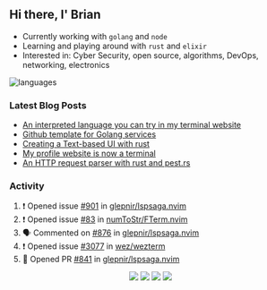 ## Hi there, I' Brian

- Currently working with `golang` and `node`
- Learning and playing around with `rust` and `elixir`
- Interested in: Cyber Security, open source, algorithms, DevOps, networking, electronics

![languages](https://github-readme-stats.vercel.app/api/top-langs/?username=protiumx&layout=compact&langs_count=8&hide=ruby,vimscript,vue,scss,html)

### Latest Blog Posts

<!-- BLOG-POST-LIST:START -->
- [An interpreted language you can try in my terminal website](https://protiumx.dev/blog/posts/an-interpreted-language-you-can-try-in-my-terminal-website/)
- [Github template for Golang services](https://protiumx.dev/blog/posts/github-template-for-golang-services/)
- [Creating a Text-based UI with rust](https://protiumx.dev/blog/posts/creating-a-text-based-ui-with-rust/)
- [My profile website is now a terminal](https://protiumx.dev/blog/posts/my-profile-website-is-now-a-terminal/)
- [An HTTP request parser with rust and pest.rs](https://protiumx.dev/blog/posts/an-http-request-parser-with-rust-and-pest.rs/)
<!-- BLOG-POST-LIST:END -->

### Activity

<!--START_SECTION:activity-->
1. ❗️ Opened issue [#901](https://github.com/glepnir/lspsaga.nvim/issues/901) in [glepnir/lspsaga.nvim](https://github.com/glepnir/lspsaga.nvim)
2. ❗️ Opened issue [#83](https://github.com/numToStr/FTerm.nvim/issues/83) in [numToStr/FTerm.nvim](https://github.com/numToStr/FTerm.nvim)
3. 🗣 Commented on [#876](https://github.com/glepnir/lspsaga.nvim/issues/876) in [glepnir/lspsaga.nvim](https://github.com/glepnir/lspsaga.nvim)
4. ❗️ Opened issue [#3077](https://github.com/wez/wezterm/issues/3077) in [wez/wezterm](https://github.com/wez/wezterm)
5. 💪 Opened PR [#841](https://github.com/glepnir/lspsaga.nvim/pull/841) in [glepnir/lspsaga.nvim](https://github.com/glepnir/lspsaga.nvim)
<!--END_SECTION:activity-->

<p align="center">
  <a href="https://protiumx.dev/"><img src="https://img.shields.io/badge/-website-ff5757?style=for-the-badge&logo=iterm2&logoColor=white" /></a>
  <a href="https://protiumx.dev/blog"><img src="https://img.shields.io/badge/-blog-262654?style=for-the-badge&logo=hugo&logoColor=white" /></a>
  <a href="https://www.linkedin.com/in/bdmayo"><img src="https://img.shields.io/badge/-Brian_Mayo-0072b1?style=for-the-badge&logo=Linkedin&logoColor=white" /></a>
  <a href="https://www.instagram.com/_protium"><img src="https://img.shields.io/badge/-__protium-E4405F?style=for-the-badge&logo=instagram&logoColor=white" /></a>
</p>
